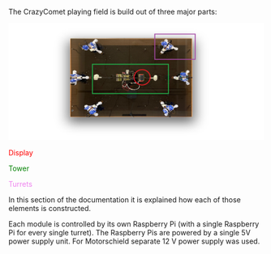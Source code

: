 The CrazyComet playing field is build out of three major parts:

![View from the side](assets/gesamtAufbau.png)


<span style="color:red">Display</span>

<span style="color:green">Tower</span>

<span style="color:violet">Turrets</span>

In this section of the documentation it is explained how each of those elements is constructed.  

Each module is controlled by its own Raspberry Pi (with a single Raspberry Pi for every single turret).  The Raspberry Pis are powered by a single 5V power supply unit. For Motorschield separate 12 V power supply was used.

